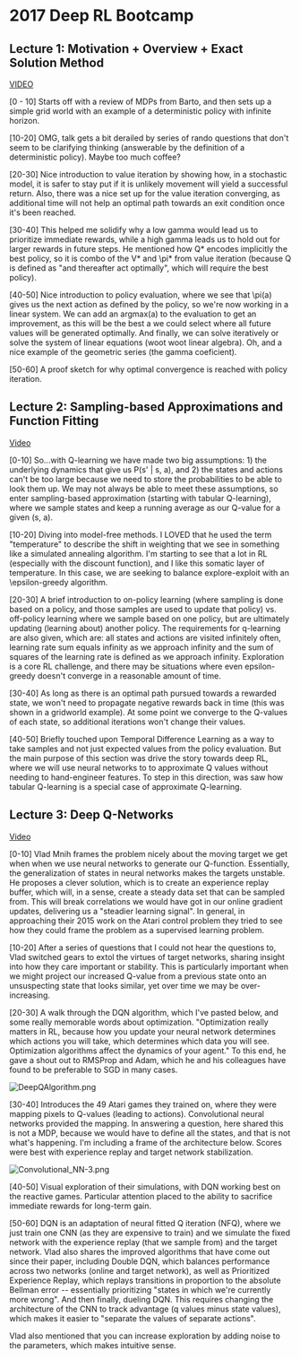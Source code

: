 
# 2017 Deep RL Bootcamp

## Lecture 1: Motivation + Overview + Exact Solution Method
[VIDEO](https://www.youtube.com/watch?v=qaMdN6LS9rA)

[0 - 10] Starts off with a review of MDPs from Barto, and then sets up a simple grid world with an example of a deterministic policy with infinite horizon. 

[10-20] OMG, talk gets a bit derailed by series of rando questions that don't seem to be clarifying thinking (answerable by the definition of a deterministic policy). Maybe too much coffee? 

[20-30] Nice introduction to value iteration by showing how, in a stochastic model, it is safer to stay put if it is unlikely movement will yield a successful return. Also, there was a nice set up for the value iteration converging, as additional time will not help an optimal path towards an exit condition once it's been reached. 

[30-40] This helped me solidify why a low gamma would lead us to prioritize immediate rewards, while a high gamma leads us to hold out for larger rewards in future steps. He mentioned how Q* encodes implicitly the best policy, so it is combo of the V* and \pi* from value iteration (because Q is defined as "and thereafter act optimally", which will require the best policy). 

[40-50] Nice introduction to policy evaluation, where we see that \pi(a) gives us the next action as defined by the policy, so we're now working in a linear system. We can add an argmax(a) to the evaluation to get an improvement, as this will be the best a we could select where all future values will be generated optimally. And finally, we can solve iteratively or solve the system of linear equations (woot woot linear algebra). Oh, and a nice example of the geometric series (the gamma coeficient).

[50-60] A proof sketch for why optimal convergence is reached with policy iteration. 

## Lecture 2: Sampling-based Approximations and Function Fitting
[Video](https://www.youtube.com/watch?v=qO-HUo0LsO4)

[0-10] So...with Q-learning we have made two big assumptions: 1) the underlying dynamics that give us P(s' | s, a), and 2) the states and actions can't be too large because we need to store the probabilities to be able to look them up. We may not always be able to meet these assumptions, so enter sampling-based approximation (starting with tabular Q-learning), where we sample states and keep a running average as our Q-value for a given (s, a).

[10-20] Diving into model-free methods. I LOVED that he used the term "temperature" to describe the shift in weighting that we see in something like a simulated annealing algorithm. I'm starting to see that a lot in RL (especially with the discount function), and I like this somatic layer of temperature. In this case, we are seeking to balance explore-exploit with an \epsilon-greedy algorithm.

[20-30] A brief introduction to on-policy learning (where sampling is done based on a policy, and those samples are used to update that policy) vs. off-policy learning where we sample based on one policy, but are ultimately updating (learning about) another policy. The requirements for q-learning are also given, which are: all states and actions are visited infinitely often, learning rate sum equals infinity as we approach infinity and the sum of squares of the learning rate is defined as we approach infinity. Exploration is a core RL challenge, and there may be situations where even epsilon-greedy doesn't converge in a reasonable amount of time. 

[30-40] As long as there is an optimal path pursued towards a rewarded state, we won't need to propagate negative rewards back in time (this was shown in a gridworld example). At some point we converge to the Q-values of each state, so additional iterations won't change their values. 

[40-50] Briefly touched upon Temporal Difference Learning as a way to take samples and not just expected values from the policy evaluation. But the main purpose of this section was drive the story towards deep RL, where we will use neural networks to to approximate Q values without needing to hand-engineer features. To step in this direction, was saw how tabular Q-learning is a special case of approximate Q-learning. 

## Lecture 3: Deep Q-Networks
[Video](https://www.youtube.com/watch?v=fevMOp5TDQs&t=131s)

[0-10] Vlad Mnih frames the problem nicely about the moving target we get when when we use neural networks to generate our Q-function. Essentially, the generalization of states in neural networks makes the targets unstable. He proposes a clever solution, which is to create an experience replay buffer, which will, in a sense, create a steady data set that can be sampled from. This will break correlations we would have got in our online gradient updates, delivering us a "steadier learning signal". In general, in approaching their 2015 work on the Atari control problem they tried to see how they could frame the problem as a supervised learning problem. 

[10-20] After a series of questions that I could not hear the questions to, Vlad switched gears to extol the virtues of target networks, sharing insight into how they care important or stability. This is particularly important when we might project our increased Q-value from a previous state onto an unsuspecting state that looks similar, yet over time we may be over-increasing. 

[20-30] A walk through the DQN algorithm, which I've pasted below, and some really memorable words about optimization. "Optimization really matters in RL, because how you update your neural network determines which actions you will take, which determines which data you will see. Optimization algorithms affect the dynamics of your agent." To this end, he gave a shout out to RMSProp and Adam, which he and his colleagues have found to be preferable to SGD in many cases. 

![DeepQAlgorithm.png](attachment:DeepQAlgorithm.png)

[30-40] Introduces the 49 Atari games they trained on, where they were mapping pixels to Q-values (leading to actions). Convolutional neural networks provided the mapping. In answering a question, here shared this is not a MDP, because we would have to define all the states, and that is not what's happening. I'm including a frame of the architecture below. Scores were best with experience replay and target network stabilization.

![Convolutional_NN-3.png](attachment:Convolutional_NN-3.png)

[40-50] Visual exploration of their simulations, with DQN working best on the reactive games. Particular attention placed to the ability to sacrifice immediate rewards for long-term gain. 

[50-60] DQN is an adaptation of neural fitted Q iteration (NFQ), where we just train one CNN (as they are expensive to train) and we simulate the fixed network with the experience replay (that we sample from) and the target network. Vlad also shares the improved algorithms that have come out since their paper, including Double DQN, which balances performance across two networks (online and target network), as well as Prioritized Experience Replay, which replays transitions in proportion to the absolute Bellman error -- essentially prioritizing "states in which we're currently more wrong". And then finally, dueling DQN. This requires changing the architecture of the CNN to track advantage (q values minus state values), which makes it easier to "separate the values of separate actions". 

Vlad also mentioned that you can increase exploration by adding noise to the parameters, which makes intuitive sense. 
